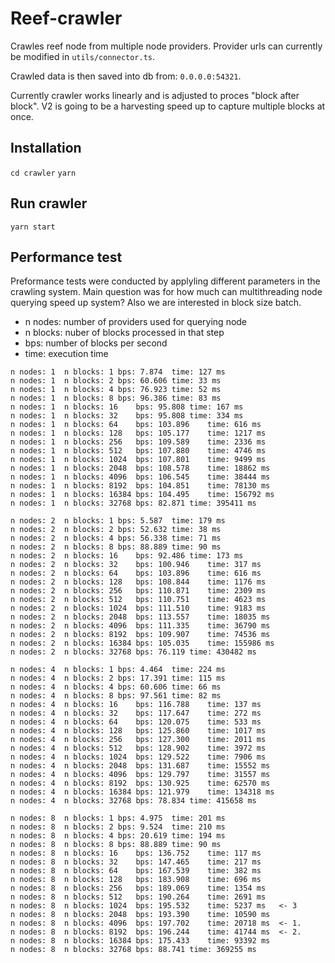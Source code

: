 # Reef-crawler

Crawles reef node from multiple node providers. 
Provider urls can currently be modified in `utils/connector.ts`.

Crawled data is then saved into db from: `0.0.0.0:54321`.


Currently crawler works linearly and is adjusted to proces "block after block".
V2 is going to be a harvesting speed up to capture multiple blocks at once.

## Installation

`cd crawler`
`yarn`

## Run crawler

`yarn start`

## Performance test

Preformance tests were conducted by applyling different parameters in the crawling system.
Main question was for how much can multithreading node querying speed up system?
Also we are interested in block size batch.

- n nodes: number of providers used for querying node
- n blocks: nuber of blocks processed in that step
- bps: number of blocks per second
- time: execution time

```
n nodes: 1	n blocks: 1	bps: 7.874	time: 127 ms
n nodes: 1	n blocks: 2	bps: 60.606	time: 33 ms
n nodes: 1	n blocks: 4	bps: 76.923	time: 52 ms
n nodes: 1	n blocks: 8	bps: 96.386	time: 83 ms
n nodes: 1	n blocks: 16	bps: 95.808	time: 167 ms
n nodes: 1	n blocks: 32	bps: 95.808	time: 334 ms
n nodes: 1	n blocks: 64	bps: 103.896	time: 616 ms
n nodes: 1	n blocks: 128	bps: 105.177	time: 1217 ms
n nodes: 1	n blocks: 256	bps: 109.589	time: 2336 ms
n nodes: 1	n blocks: 512	bps: 107.880	time: 4746 ms
n nodes: 1	n blocks: 1024	bps: 107.801	time: 9499 ms
n nodes: 1	n blocks: 2048	bps: 108.578	time: 18862 ms
n nodes: 1	n blocks: 4096	bps: 106.545	time: 38444 ms
n nodes: 1	n blocks: 8192	bps: 104.851	time: 78130 ms
n nodes: 1	n blocks: 16384	bps: 104.495	time: 156792 ms
n nodes: 1	n blocks: 32768	bps: 82.871	time: 395411 ms

n nodes: 2	n blocks: 1	bps: 5.587	time: 179 ms
n nodes: 2	n blocks: 2	bps: 52.632	time: 38 ms
n nodes: 2	n blocks: 4	bps: 56.338	time: 71 ms
n nodes: 2	n blocks: 8	bps: 88.889	time: 90 ms
n nodes: 2	n blocks: 16	bps: 92.486	time: 173 ms
n nodes: 2	n blocks: 32	bps: 100.946	time: 317 ms
n nodes: 2	n blocks: 64	bps: 103.896	time: 616 ms
n nodes: 2	n blocks: 128	bps: 108.844	time: 1176 ms
n nodes: 2	n blocks: 256	bps: 110.871	time: 2309 ms
n nodes: 2	n blocks: 512	bps: 110.751	time: 4623 ms
n nodes: 2	n blocks: 1024	bps: 111.510	time: 9183 ms
n nodes: 2	n blocks: 2048	bps: 113.557	time: 18035 ms
n nodes: 2	n blocks: 4096	bps: 111.335	time: 36790 ms
n nodes: 2	n blocks: 8192	bps: 109.907	time: 74536 ms
n nodes: 2	n blocks: 16384	bps: 105.035	time: 155986 ms
n nodes: 2	n blocks: 32768	bps: 76.119	time: 430482 ms

n nodes: 4	n blocks: 1	bps: 4.464	time: 224 ms
n nodes: 4	n blocks: 2	bps: 17.391	time: 115 ms
n nodes: 4	n blocks: 4	bps: 60.606	time: 66 ms
n nodes: 4	n blocks: 8	bps: 97.561	time: 82 ms
n nodes: 4	n blocks: 16	bps: 116.788	time: 137 ms
n nodes: 4	n blocks: 32	bps: 117.647	time: 272 ms
n nodes: 4	n blocks: 64	bps: 120.075	time: 533 ms
n nodes: 4	n blocks: 128	bps: 125.860	time: 1017 ms
n nodes: 4	n blocks: 256	bps: 127.300	time: 2011 ms
n nodes: 4	n blocks: 512	bps: 128.902	time: 3972 ms
n nodes: 4	n blocks: 1024	bps: 129.522	time: 7906 ms
n nodes: 4	n blocks: 2048	bps: 131.687	time: 15552 ms
n nodes: 4	n blocks: 4096	bps: 129.797	time: 31557 ms
n nodes: 4	n blocks: 8192	bps: 130.925	time: 62570 ms
n nodes: 4	n blocks: 16384	bps: 121.979	time: 134318 ms
n nodes: 4	n blocks: 32768	bps: 78.834	time: 415658 ms

n nodes: 8	n blocks: 1	bps: 4.975	time: 201 ms
n nodes: 8	n blocks: 2	bps: 9.524	time: 210 ms
n nodes: 8	n blocks: 4	bps: 20.619	time: 194 ms
n nodes: 8	n blocks: 8	bps: 88.889	time: 90 ms
n nodes: 8	n blocks: 16	bps: 136.752	time: 117 ms
n nodes: 8	n blocks: 32	bps: 147.465	time: 217 ms
n nodes: 8	n blocks: 64	bps: 167.539	time: 382 ms
n nodes: 8	n blocks: 128	bps: 183.908	time: 696 ms
n nodes: 8	n blocks: 256	bps: 189.069	time: 1354 ms
n nodes: 8	n blocks: 512	bps: 190.264	time: 2691 ms
n nodes: 8	n blocks: 1024	bps: 195.532	time: 5237 ms   <- 3
n nodes: 8	n blocks: 2048	bps: 193.390	time: 10590 ms 
n nodes: 8	n blocks: 4096	bps: 197.702	time: 20718 ms  <- 1.
n nodes: 8	n blocks: 8192	bps: 196.244	time: 41744 ms  <- 2.
n nodes: 8	n blocks: 16384	bps: 175.433	time: 93392 ms
n nodes: 8	n blocks: 32768	bps: 88.741	time: 369255 ms
```